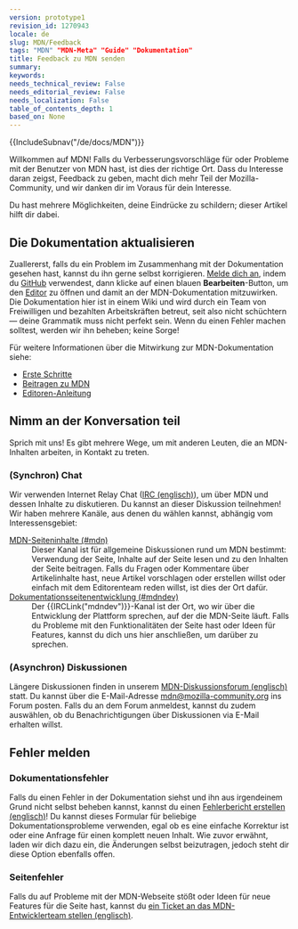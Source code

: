 ```yaml
---
version: prototype1
revision_id: 1270943
locale: de
slug: MDN/Feedback
tags: "MDN" "MDN-Meta" "Guide" "Dokumentation"
title: Feedback zu MDN senden
summary: 
keywords: 
needs_technical_review: False
needs_editorial_review: False
needs_localization: False
table_of_contents_depth: 1
based_on: None
---
```

<div>{{IncludeSubnav("/de/docs/MDN")}}</div>

<p>Willkommen auf MDN! <span class="seoSummary">Falls du Verbesserungsvorschläge für oder Probleme mit der Benutzer von MDN hast, ist dies der richtige Ort. Dass du Interesse daran zeigst, Feedback zu geben, macht dich mehr Teil der Mozilla-Community, und wir danken dir im Voraus für dein Interesse.</span></p>

<p><span class="seoSummary">Du hast mehrere Möglichkeiten, deine Eindrücke zu schildern; dieser Artikel hilft dir dabei.</span></p>

<h2 id="Die_Dokumentation_aktualisieren">Die Dokumentation aktualisieren</h2>

<p>Zuallererst, falls du ein Problem im Zusammenhang mit der Dokumentation gesehen hast, kannst du ihn gerne selbst korrigieren. <a href="/de/docs/MDN/Contribute/Howto/ERstellung_eines_MDN_Profils">Melde dich an</a>, indem du <a href="https://github.com/">GitHub</a> verwendest, dann klicke auf einen blauen <strong>Bearbeiten</strong>-Button, um den <a href="/de/docs/MDN/Contribute/Editoren_Anleitung">Editor</a> zu öffnen und damit an der MDN-Dokumentation mitzuwirken. Die Dokumentation hier ist in einem Wiki und wird durch ein Team von Freiwilligen und bezahlten Arbeitskräften betreut, seit also nicht schüchtern — deine Grammatik muss nicht perfekt sein. Wenn du einen Fehler machen solltest, werden wir ihn beheben; keine Sorge!</p>

<p>Für weitere Informationen über die Mitwirkung zur MDN-Dokumentation siehe:</p>

<ul>
 <li><a href="/de/docs/MDN/Erste_Schritte">Erste Schritte</a></li>
 <li><a href="/de/docs/MDN/Contribute">Beitragen zu MDN</a></li>
 <li><a href="/de/docs/MDN/Contribute/Editoren_Anleitung" title="/en-US/docs/Project:MDN_editing_interface">Editoren-Anleitung</a></li>
</ul>

<h2 id="Nimm_an_der_Konversation_teil">Nimm an der Konversation teil</h2>

<p>Sprich mit uns! Es gibt mehrere Wege, um mit anderen Leuten, die an MDN-Inhalten arbeiten, in Kontakt zu treten.</p>

<h3 id="(Synchron)_Chat">(Synchron) Chat</h3>

<p>Wir verwenden Internet Relay Chat (<a href="https://wiki.mozilla.org/IRC">IRC (englisch)</a>), um über MDN und dessen Inhalte zu diskutieren. Du kannst an dieser Diskussion teilnehmen! Wir haben mehrere Kanäle, aus denen du wählen kannst, abhängig vom Interessensgebiet:</p>

<dl>
 <dt><a href="irc://irc.mozilla.org/mdn">MDN-Seiteninhalte (#mdn)</a></dt>
 <dd>Dieser Kanal ist für allgemeine Diskussionen rund um MDN bestimmt: Verwendung der Seite, Inhalte auf der Seite lesen und zu den Inhalten der Seite beitragen. Falls du Fragen oder Kommentare über Artikelinhalte hast, neue Artikel vorschlagen oder erstellen willst oder einfach mit dem Editorenteam reden willst, ist dies der Ort dafür.</dd>
 <dt><a href="irc://irc.mozilla.org/mdndev">Dokumentationsseitenentwicklung (#mdndev)</a></dt>
 <dd>Der {{IRCLink("mdndev")}}-Kanal ist der Ort, wo wir über die Entwicklung der Plattform sprechen, auf der die MDN-Seite läuft. Falls du Probleme mit den Funktionalitäten der Seite hast oder Ideen für Features, kannst du dich uns hier anschließen, um darüber zu sprechen.</dd>
</dl>

<h3 id="(Asynchron)_Diskussionen">(Asynchron) Diskussionen</h3>

<p>Längere Diskussionen finden in unserem <a href="https://discourse.mozilla-community.org/c/mdn">MDN-Diskussionsforum (englisch)</a> statt. Du kannst über die E-Mail-Adresse <a href="mailto://mdn@mozilla-community.org">mdn@mozilla-community.org</a> ins Forum posten. Falls du an dem Forum anmeldest, kannst du zudem auswählen, ob du Benachrichtigungen über Diskussionen via E-Mail erhalten willst.</p>

<h2 id="Fehler_melden">Fehler melden</h2>

<h3 id="Dokumentationsfehler">Dokumentationsfehler</h3>

<p>Falls du einen Fehler in der Dokumentation siehst und ihn aus irgendeinem Grund nicht selbst beheben kannst, kannst du einen <a href="https://bugzilla.mozilla.org/form.doc">Fehlerbericht erstellen (englisch)</a>! Du kannst dieses Formular für beliebige Dokumentationsprobleme verwenden, egal ob es eine einfache Korrektur ist oder eine Anfrage für einen komplett neuen Inhalt. Wie zuvor erwähnt, laden wir dich dazu ein, die Änderungen selbst beizutragen, jedoch steht dir diese Option ebenfalls offen.</p>

<h3 id="Seitenfehler">Seitenfehler</h3>

<p>Falls du auf Probleme mit der MDN-Webseite stößt oder Ideen für neue Features für die Seite hast, kannst du <a href="https://bugzilla.mozilla.org/form.mdn">ein Ticket an das MDN-Entwicklerteam stellen (englisch)</a>.</p>

